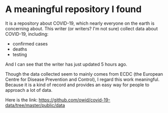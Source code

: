 # A meaningful repository I found
It is a repository about COVID-19, which nearly everyone on the earth is concerning about.
This writer (or writers? I'm not sure) collect data about COVID-19, including:
* confirmed cases
* deaths
* testing

And I can see that the writer has just updated 5 hours ago.

Though the data collected seem to mainly comes from ECDC (the European Centre for Disease Prevention and Control), I regard this work meaningful.
Because it is a kind of record and provides an easy way for people to approach a lot of data.

Here is the link: https://github.com/owid/covid-19-data/tree/master/public/data
